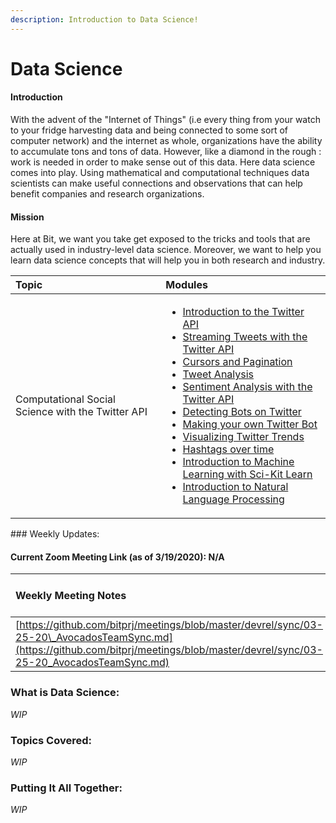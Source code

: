 ```yaml
---
description: Introduction to Data Science!
---
```


# Data Science

#### Introduction

With the advent of the "Internet of Things" \(i.e every thing from your watch to your fridge harvesting data and being connected to some sort of computer network\) and the internet as whole, organizations have the ability to accumulate tons and tons of data. However, like a diamond in the rough : work is needed in order to make sense out of this data. Here data science comes into play. Using mathematical and computational techniques data scientists can make useful connections and observations that can help benefit companies and research organizations.

#### Mission

 Here at Bit, we want you take get exposed to the tricks and tools that are actually used in industry-level data science. Moreover, we want to help you learn data science concepts that will help you in both research and industry.

<table>
  <thead>
    <tr>
      <th style="text-align:left">Topic</th>
      <th style="text-align:left">Modules</th>
    </tr>
  </thead>
  <tbody>
    <tr>
      <td style="text-align:left">Computational Social Science with the Twitter API</td>
      <td style="text-align:left">
        <ul>
          <li><a href="introduction-to-the-twitter-api.md">Introduction to the Twitter API</a>
          </li>
          <li><a href="streaming-with-the-twitter-api.md">Streaming Tweets with the Twitter API</a>
          </li>
          <li><a href="cursors-and-pagination.md">Cursors and Pagination</a>
          </li>
          <li><a href="tweet-analysis.md">Tweet Analysis</a>
          </li>
          <li><a href="sentiment-analysis-with-the-twitter-api.md">Sentiment Analysis with the Twitter API</a>
          </li>
          <li><a href="detecting-bots-on-twitter.md">Detecting Bots on Twitter</a>
          </li>
          <li><a href="making-your-own-twitter-bot.md">Making your own Twitter Bot</a>
          </li>
          <li><a href="visualizing-twitter-trends.md">Visualizing Twitter Trends</a>
          </li>
          <li><a href="hash-tags-over-time.md">Hashtags over time</a>
          </li>
          <li><a href="introduction-to-ml-with-sci-kit-learn.md">Introduction to Machine Learning with Sci-Kit Learn</a>
          </li>
          <li><a href="intro-to-nlp.md">Introduction to Natural Language Processing</a>
          </li>
        </ul>
      </td>
    </tr>
  </tbody>
</table>### Weekly Updates:

#### Current Zoom Meeting Link \(as of 3/19/2020\): N/A

| Weekly Meeting Notes | YouTube Link | Weekly Milestone Assignments |
| :--- | :--- | :--- |
| [https://github.com/bitprj/meetings/blob/master/devrel/sync/03-25-20\_AvocadosTeamSync.md](https://github.com/bitprj/meetings/blob/master/devrel/sync/03-25-20_AvocadosTeamSync.md) | [https://youtu.be/GpbPcpJdAX0](https://youtu.be/GpbPcpJdAX0) | N/A |

### What is Data Science:

_WIP_

### Topics Covered:

_WIP_

### Putting It All Together:

_WIP_

